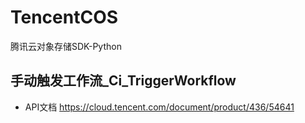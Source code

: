 # TencentCOS
腾讯云对象存储SDK-Python

## 手动触发工作流_Ci_TriggerWorkflow
* API文档 https://cloud.tencent.com/document/product/436/54641

